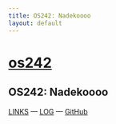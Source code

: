 ```yaml
---
title: OS242: Nadekoooo
layout: default
---
```


# [os242](https://Nadekoooo.github.io/os242/)

## OS242: Nadekoooo

[LINKS](https://nadekoooo.github.io/os242/LINKS/) — [LOG](https://github.com/Nadekoooo/os242/blob/master/TXT/mylog.txt) — [GitHub](https://github.com/Nadekoooo/)
